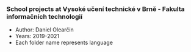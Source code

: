 ### School projects at Vysoké učení technické v Brně - Fakulta informačních technologií
  - Author: Daniel Olearčin
  - Years: 2019-2021
  - Each folder name represents language
  

